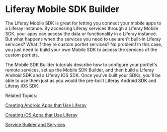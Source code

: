 # Liferay Mobile SDK Builder [](id=liferay-mobile-sdk-builder)

The Liferay Mobile SDK is great for letting you connect your mobile apps to a 
Liferay instance. By accessing Liferay services through a Liferay Mobile SDK, 
your apps can access the data or functionality in a Liferay instance. But what 
happens when the services you need to use aren't built-in Liferay services? What 
if they're custom portlet services? No problem! In this case, you just need to 
build your own Mobile SDK to access the services of the custom portlets. 

The Mobile SDK Builder tutorials describe how to configure your portlet's remote
services, set up the Mobile SDK Builder, and then build a Liferay Android SDK
and a Liferay iOS SDK. Once you've built your SDKs, you'll be able to use them
just as you would the pre-built Liferay Android SDK and Liferay iOS SDK. 

Related Topics:

[Creating Android Apps that Use Liferay](/develop/tutorials/-/creating-android-apps-that-use-liferay)

[Creating iOS Apps that Use Liferay](/develop/tutorials/-/knowledge_base/creating-ios-apps-that-use-liferay)

[Service Builder and Services](/develop/tutorials/-/knowledge_base/service-builder)

